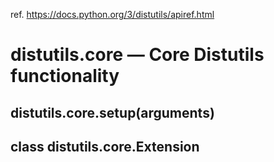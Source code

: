 ref. https://docs.python.org/3/distutils/apiref.html

# distutils.core — Core Distutils functionality

## distutils.core.setup(arguments)

## class distutils.core.Extension
